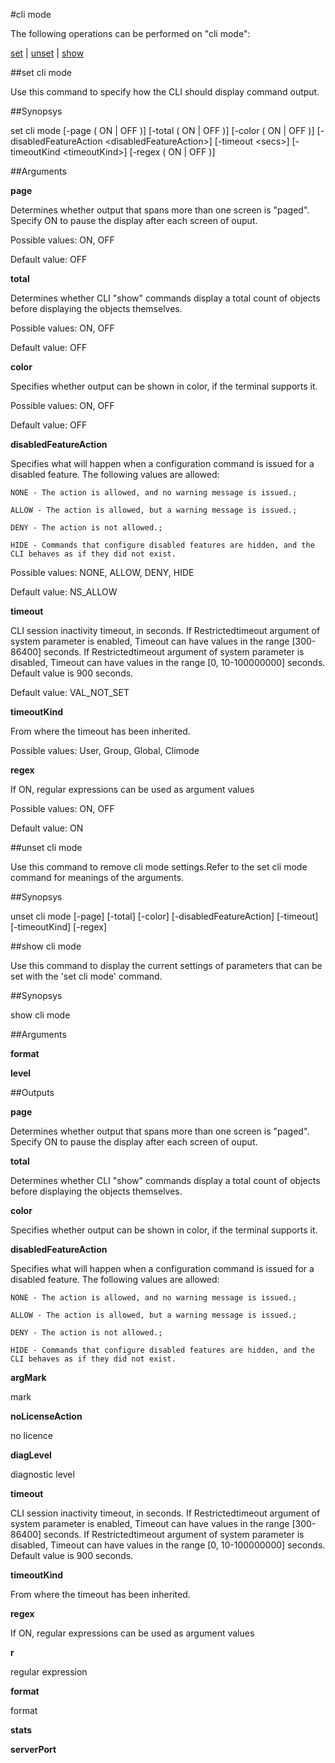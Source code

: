 #cli mode

The following operations can be performed on "cli mode":


[set](#set-cli-mode) | [unset](#unset-cli-mode) | [show](#show-cli-mode)

##set cli mode

Use this command to specify how the CLI should display command output.


##Synopsys

set cli mode [-page ( ON | OFF )] [-total ( ON | OFF )] [-color ( ON | OFF )] [-disabledFeatureAction &lt;disabledFeatureAction>] [-timeout &lt;secs>] [-timeoutKind &lt;timeoutKind>] [-regex ( ON | OFF )]


##Arguments

<b>page</b>
Determines whether output that spans more than one screen is "paged".  Specify ON to pause the display after each screen of ouput.
Possible values: ON, OFF
Default value: OFF

<b>total</b>
Determines whether CLI "show" commands display a total count of objects before displaying the objects themselves.
Possible values: ON, OFF
Default value: OFF

<b>color</b>
Specifies whether output can be shown in color, if the terminal supports it.
Possible values: ON, OFF
Default value: OFF

<b>disabledFeatureAction</b>
Specifies what will happen when a configuration command is issued for a disabled feature. The following values are allowed:
	NONE - The action is allowed, and no warning message is issued.;
	ALLOW - The action is allowed, but a warning message is issued.;
	DENY - The action is not allowed.;
	HIDE - Commands that configure disabled features are hidden, and the CLI behaves as if they did not exist.
Possible values: NONE, ALLOW, DENY, HIDE
Default value: NS_ALLOW

<b>timeout</b>
CLI session inactivity timeout, in seconds. If Restrictedtimeout argument of system parameter is enabled, Timeout can have values in the range [300-86400] seconds. If Restrictedtimeout argument of system parameter is disabled, Timeout can have values in the range [0, 10-100000000] seconds. Default value is 900 seconds.
Default value: VAL_NOT_SET

<b>timeoutKind</b>
From where the timeout has been inherited.
Possible values: User, Group, Global, Climode

<b>regex</b>
If ON, regular expressions can be used as argument values
Possible values: ON, OFF
Default value: ON



##unset cli mode

Use this command to remove cli mode settings.Refer to the set cli mode command for meanings of the arguments.


##Synopsys

unset cli mode [-page] [-total] [-color] [-disabledFeatureAction] [-timeout] [-timeoutKind] [-regex]


##show cli mode

Use this command to display the current settings of parameters that can be set with the 'set cli mode' command.


##Synopsys

show cli mode


##Arguments

<b>format</b>

<b>level</b>



##Outputs

<b>page</b>
Determines whether output that spans more than one screen is "paged".  Specify ON to pause the display after each screen of ouput.

<b>total</b>
Determines whether CLI "show" commands display a total count of objects before displaying the objects themselves.

<b>color</b>
Specifies whether output can be shown in color, if the terminal supports it.

<b>disabledFeatureAction</b>
Specifies what will happen when a configuration command is issued for a disabled feature. The following values are allowed:
	NONE - The action is allowed, and no warning message is issued.;
	ALLOW - The action is allowed, but a warning message is issued.;
	DENY - The action is not allowed.;
	HIDE - Commands that configure disabled features are hidden, and the CLI behaves as if they did not exist.

<b>argMark</b>
mark

<b>noLicenseAction</b>
no licence

<b>diagLevel</b>
diagnostic level

<b>timeout</b>
CLI session inactivity timeout, in seconds. If Restrictedtimeout argument of system parameter is enabled, Timeout can have values in the range [300-86400] seconds. If Restrictedtimeout argument of system parameter is disabled, Timeout can have values in the range [0, 10-100000000] seconds. Default value is 900 seconds.

<b>timeoutKind</b>
From where the timeout has been inherited.

<b>regex</b>
If ON, regular expressions can be used as argument values

<b>r</b>
regular expression

<b>format</b>
format

<b>stats</b>

<b>serverPort</b>



